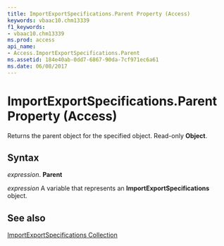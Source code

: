 ```yaml
---
title: ImportExportSpecifications.Parent Property (Access)
keywords: vbaac10.chm13339
f1_keywords:
- vbaac10.chm13339
ms.prod: access
api_name:
- Access.ImportExportSpecifications.Parent
ms.assetid: 184e40ab-0dd7-6867-90da-7cf971ec6a61
ms.date: 06/08/2017
---
```



# ImportExportSpecifications.Parent Property (Access)

Returns the parent object for the specified object. Read-only  **Object**.


## Syntax

 _expression_. **Parent**

 _expression_ A variable that represents an **ImportExportSpecifications** object.


## See also


[ImportExportSpecifications Collection](Access.ImportExportSpecifications.md)


